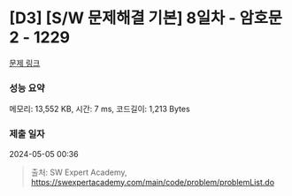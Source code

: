 # [D3] [S/W 문제해결 기본] 8일차 - 암호문2 - 1229 

[문제 링크](https://swexpertacademy.com/main/code/problem/problemDetail.do?contestProbId=AV14yIsqAHYCFAYD) 

### 성능 요약

메모리: 13,552 KB, 시간: 7 ms, 코드길이: 1,213 Bytes

### 제출 일자

2024-05-05 00:36



> 출처: SW Expert Academy, https://swexpertacademy.com/main/code/problem/problemList.do